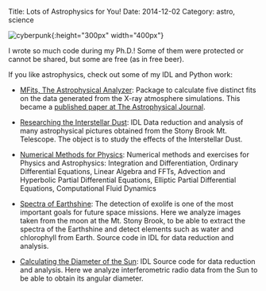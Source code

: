 Title: Lots of Astrophysics for You!
Date: 2014-12-02
Category: astro, science

![cyberpunk](./cyberpunk/23.jpg){:height="300px" width="400px"}

I wrote so much code during my Ph.D.! Some of them were protected or cannot be shared, but some are free (as in free beer).

If you like astrophysics, check out some of my IDL and Python work:

* [MFits, The Astrophysical Analyzer](https://github.com/mvonsteinkirch/MFits-Astrophysical-Analyzer): Package to calculate five distinct fits on the data generated from the X-ray atmosphere simulations. This became a [published paper at The Astrophysical Journal](http://iopscience.iop.org/article/10.3847/0004-637X/832/2/102).

* [Researching the Interstellar Dust](https://github.com/mvonsteinkirch/Researching_the_Interstellar_Dust): IDL Data reduction and analysis of many astrophysical pictures obtained from the Stony Brook Mt. Telescope. The object is to study the effects of the Interstellar Dust.

* [Numerical Methods for Physics](https://github.com/mvonsteinkirch/Numerical-Methods-for-Physics): Numerical methods and exercises for Physics and Astrophysics: Integration and Differentiation, Ordinary Differential Equations, Linear Algebra and FFTs, Advection and Hyperbolic Partial Differential Equations, Elliptic Partial Differential Equations, Computational Fluid Dynamics

* [Spectra of Earthshine](https://github.com/mvonsteinkirch/Spectra_of_Earthshine): The detection of exolife is one of the most important goals for future space missions. Here we analyze images taken from the moon at the Mt. Stony Brook, to be able to extract the spectra of the Earthshine and detect elements such as water and chlorophyll from Earth. Source code in IDL for data reduction and analysis.

* [Calculating the Diameter of the Sun](https://github.com/mvonsteinkirch/Calculating_the_Diameter_of_Sun): IDL Source code for data reduction and analysis. Here we analyze interferometric radio data from the Sun to be able to obtain its angular diameter.

